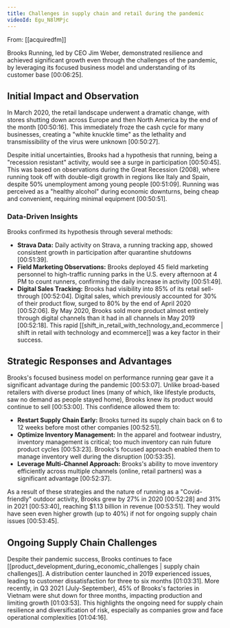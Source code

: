 ```yaml
---
title: Challenges in supply chain and retail during the pandemic
videoId: Egu_N8lMPjc
---
```


From: [[acquiredfm]] <br/> 

Brooks Running, led by CEO Jim Weber, demonstrated resilience and achieved significant growth even through the challenges of the pandemic, by leveraging its focused business model and understanding of its customer base <a class="yt-timestamp" data-t="00:06:25">[00:06:25]</a>.

## Initial Impact and Observation
In March 2020, the retail landscape underwent a dramatic change, with stores shutting down across Europe and then North America by the end of the month <a class="yt-timestamp" data-t="00:50:16">[00:50:16]</a>. This immediately froze the cash cycle for many businesses, creating a "white knuckle time" as the lethality and transmissibility of the virus were unknown <a class="yt-timestamp" data-t="00:50:27">[00:50:27]</a>.

Despite initial uncertainties, Brooks had a hypothesis that running, being a "recession resistant" activity, would see a surge in participation <a class="yt-timestamp" data-t="00:50:45">[00:50:45]</a>. This was based on observations during the Great Recession (2008), where running took off with double-digit growth in regions like Italy and Spain, despite 50% unemployment among young people <a class="yt-timestamp" data-t="00:51:09">[00:51:09]</a>. Running was perceived as a "healthy alcohol" during economic downturns, being cheap and convenient, requiring minimal equipment <a class="yt-timestamp" data-t="00:50:51">[00:50:51]</a>.

### Data-Driven Insights
Brooks confirmed its hypothesis through several methods:
*   **Strava Data:** Daily activity on Strava, a running tracking app, showed consistent growth in participation after quarantine shutdowns <a class="yt-timestamp" data-t="00:51:39">[00:51:39]</a>.
*   **Field Marketing Observations:** Brooks deployed 45 field marketing personnel to high-traffic running parks in the U.S. every afternoon at 4 PM to count runners, confirming the daily increase in activity <a class="yt-timestamp" data-t="00:51:49">[00:51:49]</a>.
*   **Digital Sales Tracking:** Brooks had visibility into 85% of its retail sell-through <a class="yt-timestamp" data-t="00:52:04">[00:52:04]</a>. Digital sales, which previously accounted for 30% of their product flow, surged to 80% by the end of April 2020 <a class="yt-timestamp" data-t="00:52:06">[00:52:06]</a>. By May 2020, Brooks sold more product almost entirely through digital channels than it had in all channels in May 2019 <a class="yt-timestamp" data-t="00:52:18">[00:52:18]</a>. This rapid [[shift_in_retail_with_technology_and_ecommerce | shift in retail with technology and ecommerce]] was a key factor in their success.

## Strategic Responses and Advantages
Brooks's focused business model on performance running gear gave it a significant advantage during the pandemic <a class="yt-timestamp" data-t="00:53:07">[00:53:07]</a>. Unlike broad-based retailers with diverse product lines (many of which, like lifestyle products, saw no demand as people stayed home), Brooks knew its product would continue to sell <a class="yt-timestamp" data-t="00:53:00">[00:53:00]</a>. This confidence allowed them to:
*   **Restart Supply Chain Early:** Brooks turned its supply chain back on 6 to 12 weeks before most other companies <a class="yt-timestamp" data-t="00:52:51">[00:52:51]</a>.
*   **Optimize Inventory Management:** In the apparel and footwear industry, inventory management is critical; too much inventory can ruin future product cycles <a class="yt-timestamp" data-t="00:53:23">[00:53:23]</a>. Brooks's focused approach enabled them to manage inventory well during the disruption <a class="yt-timestamp" data-t="00:53:35">[00:53:35]</a>.
*   **Leverage Multi-Channel Approach:** Brooks's ability to move inventory efficiently across multiple channels (online, retail partners) was a significant advantage <a class="yt-timestamp" data-t="00:52:37">[00:52:37]</a>.

As a result of these strategies and the nature of running as a "Covid-friendly" outdoor activity, Brooks grew by 27% in 2020 <a class="yt-timestamp" data-t="00:52:28">[00:52:28]</a> and 31% in 2021 <a class="yt-timestamp" data-t="00:53:40">[00:53:40]</a>, reaching $1.13 billion in revenue <a class="yt-timestamp" data-t="00:53:51">[00:53:51]</a>. They would have seen even higher growth (up to 40%) if not for ongoing supply chain issues <a class="yt-timestamp" data-t="00:53:45">[00:53:45]</a>.

## Ongoing Supply Chain Challenges
Despite their pandemic success, Brooks continues to face [[product_development_during_economic_challenges | supply chain challenges]]. A distribution center launched in 2019 experienced issues, leading to customer dissatisfaction for three to six months <a class="yt-timestamp" data-t="01:03:31">[01:03:31]</a>. More recently, in Q3 2021 (July-September), 45% of Brooks's factories in Vietnam were shut down for three months, impacting production and limiting growth <a class="yt-timestamp" data-t="01:03:53">[01:03:53]</a>. This highlights the ongoing need for supply chain resilience and diversification of risk, especially as companies grow and face operational complexities <a class="yt-timestamp" data-t="01:04:16">[01:04:16]</a>.